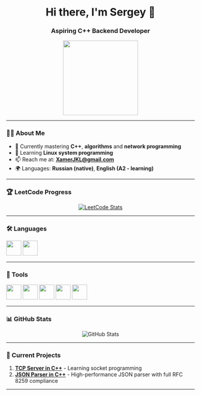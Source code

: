 <h1 align="center">Hi there, I'm Sergey 👋</h1>
<h3 align="center">Aspiring C++ Backend Developer</h3>

<div align="center">
  <img src="https://media0.giphy.com/media/v1.Y2lkPTc5MGI3NjExYzlieGU3MDh4Z2hoMWZiM2hsOGVjcXBrM3IwMTE0ZjlmcmtvYmYzcCZlcD12MV9pbnRlcm5hbF9naWZfYnlfaWQmY3Q9Zw/3oKIPnAiaMCws8nOsE/giphy.gif" width="200" height="200" >
</div>

---

### 🧑‍💻 About Me

- 📖 Currently mastering **C++**, **algorithms** and **network programming**
- 🌱 Learning **Linux system programming**
- 📫 Reach me at: **XamerJKL@gmail.com**
- 🌍 Languages: **Russian (native)**, **English (A2 - learning)**

---

### 🏆 LeetCode Progress

<div align="center">
  <a href="https://leetcode.com/sendlE/">
    <img src="https://leetcard.jacoblin.cool/sendlE?theme=dark&font=Karla" alt="LeetCode Stats"/>
  </a>
</div>

---

### 🛠️ Languages

<p align="left">
<img src="https://cdn.jsdelivr.net/gh/devicons/devicon@latest/icons/c/c-line.svg" height="40" width="40" />
<img src="https://cdn.jsdelivr.net/gh/devicons/devicon@latest/icons/cplusplus/cplusplus-original.svg" height="40" width="40"/>

---

### 🧰 Tools

<p align="left">
<img src="https://cdn.jsdelivr.net/gh/devicons/devicon@latest/icons/vscode/vscode-original.svg" height="40"width="40"/>
<img src="https://cdn.jsdelivr.net/gh/devicons/devicon@latest/icons/vim/vim-original.svg" height="40"width="40"/>
<img src="https://cdn.jsdelivr.net/gh/devicons/devicon@latest/icons/git/git-original.svg" height="40" width="40"/>
<img src="https://cdn.jsdelivr.net/gh/devicons/devicon@latest/icons/github/github-original-wordmark.svg" height="40"width="40" />
 <img src="https://cdn.jsdelivr.net/gh/devicons/devicon@latest/icons/ubuntu/ubuntu-original.svg" height="40"width="40"/>
</p>

---

### 📊 GitHub Stats

<div align="center">
  <img src="https://github-readme-stats.vercel.app/api?username=sendlE1337&show_icons=true&theme=radical" alt="GitHub Stats" />
</div>

---

### 🔨 Current Projects

1. **[TCP Server in C++](https://github.com/sendlE1337/chat_server.git)** - Learning socket programming
2. **[JSON Parser in C++](https://github.com/sendlE1337/JSON_Parser)** - High-performance JSON parser with full RFC 8259 compliance

---
